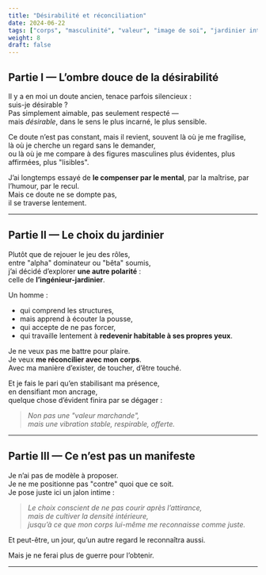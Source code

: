 ```yaml
---
title: "Désirabilité et réconciliation"
date: 2024-06-22
tags: ["corps", "masculinité", "valeur", "image de soi", "jardinier intérieur"]
weight: 8
draft: false
---
```


## Partie I — L’ombre douce de la désirabilité

Il y a en moi un doute ancien, tenace parfois silencieux :  
suis-je désirable ?  
Pas simplement aimable, pas seulement respecté —  
mais *désirable*, dans le sens le plus incarné, le plus sensible.

Ce doute n’est pas constant, mais il revient, souvent là où je me fragilise,  
là où je cherche un regard sans le demander,  
ou là où je me compare à des figures masculines plus évidentes, plus affirmées, plus "lisibles".

J’ai longtemps essayé de **le compenser par le mental**, par la maîtrise, par l’humour, par le recul.  
Mais ce doute ne se dompte pas,  
il se traverse lentement.

---

## Partie II — Le choix du jardinier

Plutôt que de rejouer le jeu des rôles,  
entre "alpha" dominateur ou "bêta" soumis,  
j’ai décidé d’explorer **une autre polarité** :  
celle de **l’ingénieur-jardinier**.

Un homme :

- qui comprend les structures,  
- mais apprend à écouter la pousse,  
- qui accepte de ne pas forcer,  
- qui travaille lentement à **redevenir habitable à ses propres yeux**.

Je ne veux pas me battre pour plaire.  
Je veux **me réconcilier avec mon corps**.  
Avec ma manière d’exister, de toucher, d’être touché.

Et je fais le pari qu’en stabilisant ma présence,  
en densifiant mon ancrage,  
quelque chose d’évident finira par se dégager :

> *Non pas une "valeur marchande",  
mais une vibration stable, respirable, offerte.*

---

## Partie III — Ce n’est pas un manifeste

Je n’ai pas de modèle à proposer.  
Je ne me positionne pas "contre" quoi que ce soit.  
Je pose juste ici un jalon intime :

> *Le choix conscient de ne pas courir après l’attirance,  
mais de cultiver la densité intérieure,  
jusqu’à ce que mon corps lui-même me reconnaisse comme juste.*

Et peut-être, un jour, qu’un autre regard le reconnaîtra aussi.

Mais je ne ferai plus de guerre pour l’obtenir.

---